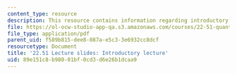 ```yaml
---
content_type: resource
description: This resource contains information regarding introductory lecture.
file: https://ol-ocw-studio-app-qa.s3.amazonaws.com/courses/22-51-quantum-theory-of-radiation-interactions-fall-2012/89e151c8b98001bf0cd3d6e26b1dcaa9_MIT22_51F12_intro.pdf
file_type: application/pdf
parent_uid: f589b815-dee8-087a-e5c3-3e6932cc8dcf
resourcetype: Document
title: '22.51 Lecture slides: Introductory lecture'
uid: 89e151c8-b980-01bf-0cd3-d6e26b1dcaa9
---
```

